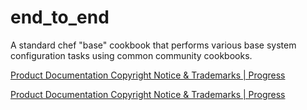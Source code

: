 # end_to_end

A standard chef "base" cookbook that performs various base system configuration tasks using common community cookbooks.

[Product Documentation Copyright Notice & Trademarks | Progress](https://www.progress.com/legal/documentation-copyright)

[Product Documentation Copyright Notice & Trademarks | Progress](https://www.progress.com/legal/documentation-copyright)
